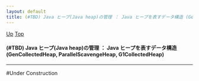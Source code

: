 ```yaml
---
layout: default
title: (#TBD) Java ヒープ(Java heap)の管理 ： Java ヒープを表すデータ構造 (GenCollectedHeap, ParallelScavengeHeap, G1CollectedHeap)
---
```

[Up](no3718kvd.html) [Top](../index.html)

#### (#TBD) Java ヒープ(Java heap)の管理 ： Java ヒープを表すデータ構造 (GenCollectedHeap, ParallelScavengeHeap, G1CollectedHeap)

--- 
#Under Construction





